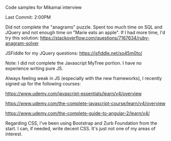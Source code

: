 Code samples for Mikamai interview

Last Commit: 2:00PM

Did not complete the "anagrams" puzzle. Spent too much time on SQL and JQuery and not enough time on "Marie eats an apple". If I had more time, I'd try this solution: https://stackoverflow.com/questions/7167634/ruby-anagram-solver

JSFiddle for my JQuery questions: https://jsfiddle.net/so45m0to/

Note: I did not complete the Javascript MyTree portion. I have no experience writing pure JS.

Always feeling weak in JS (especially with the new frameworks), I recently signed up for the following courses:

https://www.udemy.com/javascript-essentials/learn/v4/overview

https://www.udemy.com/the-complete-javascript-course/learn/v4/overview

https://www.udemy.com/the-complete-guide-to-angular-2/learn/v4/

Regarding CSS, I've been using Bootstrap and Zurb Foundation from the start. I can, if needed, write decent CSS. It's just not one of my areas of interest.
